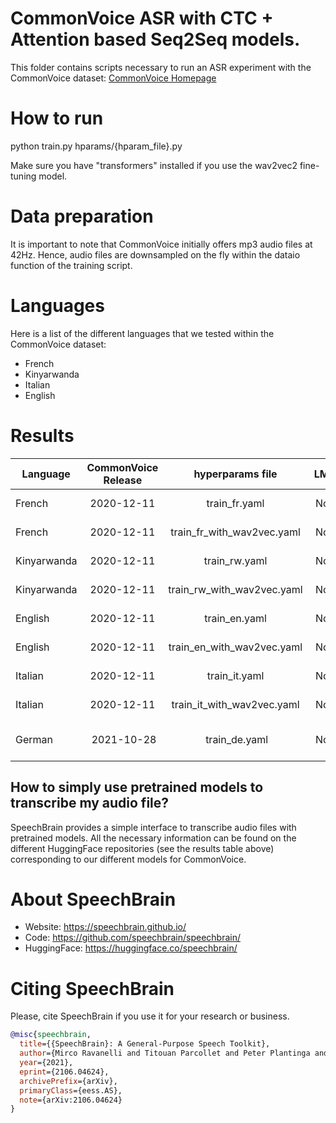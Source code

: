 # CommonVoice ASR with CTC + Attention based Seq2Seq models.
This folder contains scripts necessary to run an ASR experiment with the CommonVoice dataset: [CommonVoice Homepage](https://commonvoice.mozilla.org/)

# How to run
python train.py hparams/{hparam_file}.py

Make sure you have "transformers" installed if you use the wav2vec2 fine-tuning model.

# Data preparation
It is important to note that CommonVoice initially offers mp3 audio files at 42Hz. Hence, audio files are downsampled on the fly within the dataio function of the training script.

# Languages
Here is a list of the different languages that we tested within the CommonVoice dataset:
- French
- Kinyarwanda
- Italian
- English

# Results

| Language | CommonVoice Release | hyperparams file | LM | Val. CER | Val. WER | Test CER | Test WER | HuggingFace link | Model link | GPUs |
| ------------- |:-------------:|:---------------------------:| -----:| -----:| -----:| -----:| -----:| :-----------:| :-----------:| :-----------:|
| French | 2020-12-11 | train_fr.yaml | No | 5.22 | 13.92 | 6.43 | 15.99 | [model](https://huggingface.co/speechbrain/asr-crdnn-commonvoice-fr) | [model](https://drive.google.com/drive/folders/1GShpLaX9AOLklwBAOLB9B9lLTn0HsWwS?usp=sharing) | 2xV100 16GB |
| French | 2020-12-11 | train_fr_with_wav2vec.yaml | No | 6.13 | 11.82 | 9.78 | 13.34 | Not Avail. | 2xV100 32GB |
| Kinyarwanda | 2020-12-11 | train_rw.yaml | No | 7.30 | 21.36 | 9.55 | 24.27 | Not Avail. | [model](https://drive.google.com/drive/folders/122efLUMYoc1LGoK7O6LIWkSklmjKVGxM?usp=sharing) | 2xV100 32GB |
| Kinyarwanda | 2020-12-11 | train_rw_with_wav2vec.yaml | No | 5.08 | 15.88 | 8.33 | 18.91 | [model](https://huggingface.co/speechbrain/asr-wav2vec2-commonvoice-rw) | [model](https://drive.google.com/drive/folders/1ceHxyNojY0wXmXyPoyn9xUiH_5B5qgE4?usp=sharing) | 2xV100 16GB |
| English | 2020-12-11 | train_en.yaml | No | 8.66 | 20.16 | 12.93 | 24.89 | Not Avail. | [model](https://drive.google.com/drive/folders/1FAKRhfu_1gLnkshYGKp-6G9ZVMIUlv9n?usp=sharing) | 2xV100 16GB |
| English | 2020-12-11 | train_en_with_wav2vec.yaml | No | 14.50 | 13.21 | 24.65 | 15.69 | [model](https://huggingface.co/speechbrain/asr-wav2vec2-commonvoice-en) | [model](https://drive.google.com/drive/folders/1EfIZiJi8ch53mil9K4tn46OrmTJq5WYj?usp=sharing) | 2xV100 32GB |
| Italian | 2020-12-11 | train_it.yaml | No | 5.14 | 15.59 | 15.40 | 16.61 | [model](https://huggingface.co/speechbrain/asr-crdnn-commonvoice-it) | [model](https://drive.google.com/drive/folders/1asxPsY1EBGHIpIFhBtUi9oiyR6C7gC0g?usp=sharing) | 2xV100 16GB |
| Italian | 2020-12-11 | train_it_with_wav2vec.yaml | No | 3.11 | 8.30 | 5.75 | 9.86 | [model](https://huggingface.co/speechbrain/asr-wav2vec2-commonvoice-it) | [model](https://drive.google.com/drive/folders/1LKA50Qsr1fM1E3t4PHMWUjlBMS2QGFHj?usp=sharing) | 2xV100 16GB |
| German | 2021-10-28 | train_de.yaml | No | 4.32 | 13.99 | 4.93 | 15.37 | [model](https://huggingface.co/speechbrain/asr-crdnn-commonvoice-de) | -- | 1x V100 16GB |

## How to simply use pretrained models to transcribe my audio file?

SpeechBrain provides a simple interface to transcribe audio files with pretrained models. All the necessary information can be found on the different HuggingFace repositories (see the results table above) corresponding to our different models for CommonVoice.


# **About SpeechBrain**
- Website: https://speechbrain.github.io/
- Code: https://github.com/speechbrain/speechbrain/
- HuggingFace: https://huggingface.co/speechbrain/


# **Citing SpeechBrain**
Please, cite SpeechBrain if you use it for your research or business.

```bibtex
@misc{speechbrain,
  title={{SpeechBrain}: A General-Purpose Speech Toolkit},
  author={Mirco Ravanelli and Titouan Parcollet and Peter Plantinga and Aku Rouhe and Samuele Cornell and Loren Lugosch and Cem Subakan and Nauman Dawalatabad and Abdelwahab Heba and Jianyuan Zhong and Ju-Chieh Chou and Sung-Lin Yeh and Szu-Wei Fu and Chien-Feng Liao and Elena Rastorgueva and François Grondin and William Aris and Hwidong Na and Yan Gao and Renato De Mori and Yoshua Bengio},
  year={2021},
  eprint={2106.04624},
  archivePrefix={arXiv},
  primaryClass={eess.AS},
  note={arXiv:2106.04624}
}
```
